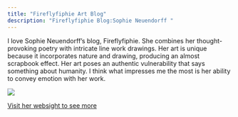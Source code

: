 ```yaml
---
title: "Fireflyfiphie Art Blog"
description: "Fireflyfiphie Blog:Sophie Neuendorff "
---
```


I love Sophie Neuendorff’s blog, Fireflyfiphie. She combines her thought-provoking poetry with intricate line work drawings. 
Her art is unique because it incorporates nature and drawing, producing an almost scrapbook effect. 
Her art poses an authentic vulnerability that says something about humanity. 
I think what impresses me the most is her ability to convey emotion with her work.        

<img src="/Blog/img/firefly.png" class="pic">

<a class="moreinfo" href="https://www.fiphie.com/"> Visit her websight to see more</a>
